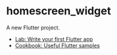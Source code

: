 # homescreen_widget

A new Flutter project.

- [Lab: Write your first Flutter app](https://docs.flutter.dev/get-started/codelab)
- [Cookbook: Useful Flutter samples](https://docs.flutter.dev/cookbook)

